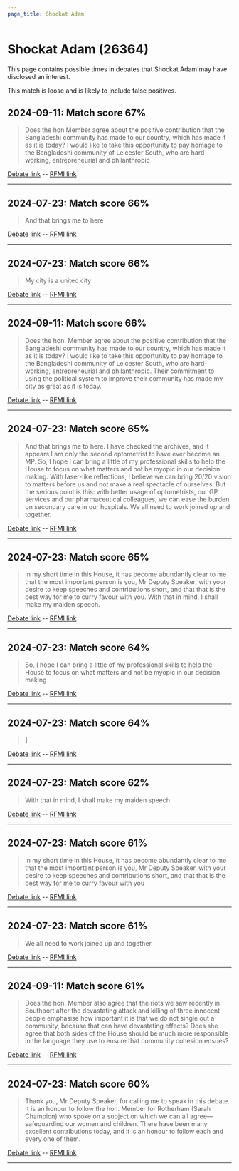 ```yaml
---
page_title: Shockat Adam
---
```


# Shockat Adam  (26364)

This page contains possible times in debates that Shockat Adam may have disclosed an interest.

This match is loose and is likely to include false positives. 



## 2024-09-11: Match score 67%

>Does the hon Member agree about the positive contribution that the Bangladeshi community has made to our country, which has made it as it is today? I would like to take this opportunity to pay homage to the Bangladeshi community of Leicester South, who are hard-working, entrepreneurial and philanthropic

[Debate link](https://www.theyworkforyou.com/debates/?id=2024-09-11b.934.0)  --  [RFMI link](https://www.theyworkforyou.com/mp/26364/register)


---



## 2024-07-23: Match score 66%

>And that brings me to here

[Debate link](https://www.theyworkforyou.com/debates/?id=2024-07-23d.593.1)  --  [RFMI link](https://www.theyworkforyou.com/mp/26364/register)


---



## 2024-07-23: Match score 66%

>My city is a united city

[Debate link](https://www.theyworkforyou.com/debates/?id=2024-07-23d.593.1)  --  [RFMI link](https://www.theyworkforyou.com/mp/26364/register)


---



## 2024-09-11: Match score 66%

>Does the hon. Member agree about the positive contribution that the Bangladeshi community has made to our country, which has made it as it is today? I would like to take this opportunity to pay homage to the Bangladeshi community of Leicester South, who are hard-working, entrepreneurial and philanthropic. Their commitment to using the political system to improve their community has made my city as great as it is today.

[Debate link](https://www.theyworkforyou.com/debates/?id=2024-09-11b.934.0)  --  [RFMI link](https://www.theyworkforyou.com/mp/26364/register)


---



## 2024-07-23: Match score 65%

>And that brings me to here. I have checked the archives, and it appears I am only the second optometrist to have ever become an MP. So, I hope I can bring a little of my professional skills to help the House to focus on what matters and not be myopic in our decision making. With laser-like reflections, I believe we can bring 20/20 vision to matters before us and not make a real spectacle of ourselves. But the serious point is this: with better usage of optometrists, our GP services and our pharmaceutical colleagues, we can ease the burden on secondary care in our hospitals. We all need to work joined up and together.

[Debate link](https://www.theyworkforyou.com/debates/?id=2024-07-23d.593.1)  --  [RFMI link](https://www.theyworkforyou.com/mp/26364/register)


---



## 2024-07-23: Match score 65%

>In my short time in this House, it has become abundantly clear to me that the most important person is you, Mr Deputy Speaker, with your desire to keep speeches and contributions short, and that that is the best way for me to curry favour with you. With that in mind, I shall make my maiden speech.

[Debate link](https://www.theyworkforyou.com/debates/?id=2024-07-23d.593.1)  --  [RFMI link](https://www.theyworkforyou.com/mp/26364/register)


---



## 2024-07-23: Match score 64%

>So, I hope I can bring a little of my professional skills to help the House to focus on what matters and not be myopic in our decision making

[Debate link](https://www.theyworkforyou.com/debates/?id=2024-07-23d.593.1)  --  [RFMI link](https://www.theyworkforyou.com/mp/26364/register)


---



## 2024-07-23: Match score 64%

>]

[Debate link](https://www.theyworkforyou.com/debates/?id=2024-07-23d.593.1)  --  [RFMI link](https://www.theyworkforyou.com/mp/26364/register)


---



## 2024-07-23: Match score 62%

>With that in mind, I shall make my maiden speech

[Debate link](https://www.theyworkforyou.com/debates/?id=2024-07-23d.593.1)  --  [RFMI link](https://www.theyworkforyou.com/mp/26364/register)


---



## 2024-07-23: Match score 61%

>In my short time in this House, it has become abundantly clear to me that the most important person is you, Mr Deputy Speaker, with your desire to keep speeches and contributions short, and that that is the best way for me to curry favour with you

[Debate link](https://www.theyworkforyou.com/debates/?id=2024-07-23d.593.1)  --  [RFMI link](https://www.theyworkforyou.com/mp/26364/register)


---



## 2024-07-23: Match score 61%

>We all need to work joined up and together

[Debate link](https://www.theyworkforyou.com/debates/?id=2024-07-23d.593.1)  --  [RFMI link](https://www.theyworkforyou.com/mp/26364/register)


---



## 2024-09-11: Match score 61%

>Does the hon. Member also agree that the riots we saw recently in Southport after the devastating attack and killing of three innocent people emphasise how important it is that we do not single out a community, because that can have devastating effects? Does she agree that both sides of the House should be much more responsible in the language they use to ensure that community cohesion ensues?

[Debate link](https://www.theyworkforyou.com/debates/?id=2024-09-11b.934.0)  --  [RFMI link](https://www.theyworkforyou.com/mp/26364/register)


---



## 2024-07-23: Match score 60%

>Thank you, Mr Deputy Speaker, for calling me to speak in this debate. It is an honour to follow the hon. Member for Rotherham (Sarah Champion) who spoke on a subject on which we can all agree—safeguarding our women and children. There have been many excellent contributions today, and it is an honour to follow each and every one of them.

[Debate link](https://www.theyworkforyou.com/debates/?id=2024-07-23d.593.1)  --  [RFMI link](https://www.theyworkforyou.com/mp/26364/register)


---

